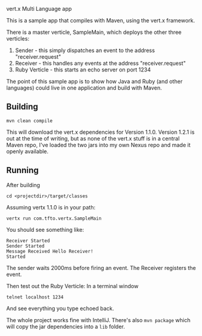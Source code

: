  vert.x Multi Language app

This is a sample app that compiles with Maven, using the vert.x framework.

There is a master verticle, SampleMain, which deploys the other three verticles:

1. Sender - this simply dispatches an event to the address "receiver.request"
2. Receiver - this handles any events at the address "receiver.request"
3. Ruby Verticle - this starts an echo server on port 1234

The point of this sample app is to show how Java and Ruby (and other languages) could live in one application and build with Maven.

## Building

	mvn clean compile

This will download the vert.x dependencies for Version 1.1.0. Version 1.2.1 is out at the time of writing, but as none of the vert.x stuff is in a central Maven repo, I've loaded the two jars into my own Nexus repo and made it openly available.

## Running

After building

	cd <projectdir>/target/classes
	
Assuming vertx 1.1.0 is in your path:

	vertx run com.tfto.vertx.SampleMain

You should see something like:

	Receiver Started
	Sender Started
	Message Received Hello Receiver!
	Started

The sender waits 2000ms before firing an event. The Receiver registers the event.

Then test out the Ruby Verticle: In a terminal window

	telnet localhost 1234

And see everything you type echoed back.

The whole project works fine with IntelliJ. There's also `mvn package` which will copy the jar
dependencies into a `lib` folder.